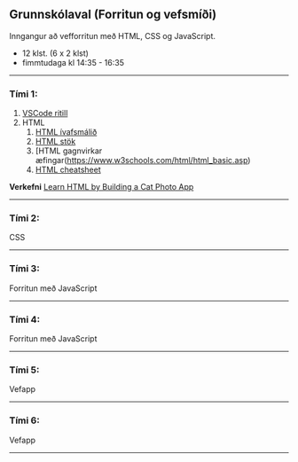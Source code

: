 ## Grunnskólaval (Forritun og vefsmíði)

Inngangur að vefforritun með HTML, CSS og JavaScript.

- 12 klst. (6 x 2 klst)
- fimmtudaga kl 14:35 - 16:35 

---

### Tími 1: 
1. [VSCode ritill](https://code.visualstudio.com/)
1. HTML
   1. [HTML ívafsmálið](https://bok.vefforritun.is/03.html)
   1. [HTML stök](https://bok.vefforritun.is/04.element)
   1. [HTML gagnvirkar æfingar(https://www.w3schools.com/html/html_basic.asp)
   1. [HTML cheatsheet](https://www.codecademy.com/learn/learn-html/modules/learn-html-elements/cheatsheet)
   
**Verkefni**
[Learn HTML by Building a Cat Photo App](https://www.freecodecamp.org/learn/2022/responsive-web-design/learn-html-by-building-a-cat-photo-app/step-1)

---

### Tími 2:
CSS
<!--
- [CSS málfræði](https://github.com/vefforritun/book/blob/main/chapters/10.css-malfraedi.md)
   - [CSS grunnatriði](https://www.w3schools.com/w3css/default.asp)
   - [CSS cheatsheets](https://www.codecademy.com/learn/learn-css/modules/learn-css-selectors-visual-rules/cheatsheet)
- [Box Model útskýrt](https://github.com/vefforritun/book/blob/main/chapters/11.css-box-model.md)
   - [Box Model](https://www.w3schools.com/css/css_boxmodel.asp)
- [float](https://www.w3schools.com/css/css_float.asp)
- [HTML marktæk stök](https://www.w3schools.com/html/html5_semantic_elements.asp)

**Verkefni**
[Learn Basic CSS by Building a Cafe Menu](https://www.freecodecamp.org/learn/2022/responsive-web-design/learn-basic-css-by-building-a-cafe-menu/step-1)

> [Flexbox](https://bok.vefforritun.is/17.css-flexbox.html)  _ítarefni_ og https://github.com/vefforritun/vef1-2023/tree/main/namsefni/14.css-flexbox
> [Skalanlegir vefir](https://bok.vefforritun.is/18.skalanlegir) _ítarefni_

-->

---

### Tími 3:
Forritun með JavaScript

<!--
- [W3schools](https://www.w3schools.com/js/)
   - [æfingar](https://www.w3schools.com/js/exercise_js.asp)
- [Cheatsheeets / Learn JavaScript Basics (coedcademy)](https://www.codecademy.com/learn/paths/create-video-games-with-phaser/tracks/game-dev-learn-javascript-basics/modules/game-dev-learn-javascript-basics/cheatsheet)
- [The JavaSript Survival Guide](https://www.youtube.com/watch?v=9emXNzqCKyg) myndband
- [JavaScript Tutorial for Beginners: Learn JavaScript in 1 Hour](https://www.youtube.com/watch?v=W6NZfCO5SIk) myndband
-->

---

### Tími 4:
Forritun  með JavaScript

---

### Tími 5:
Vefapp
<!--
1. Github (geymsla og vefhýsing) 
   1. [Búa til reikning](https://youtu.be/ovCRBERA1NQ) á Github.com
   1. [Búa til repository](https://www.youtube.com/watch?v=HhfPWwz8lVA&ab_channel=RichMcCue)  _hakaðu líka í README file reitinn_
   1. [Að hýsa vefsíðu á Github](https://pages.github.com/)
-->

<!--
- [Google fonts](https://fonts.google.com/), [Getting started](https://developers.google.com/fonts/docs/getting_started)
- [icons](https://fonts.google.com/icons?selected=Material+Icons:assignment) `<link href="https://fonts.googleapis.com/icon?family=Material+Icons" rel="stylesheet">` 
-->

---

### Tími 6:
Vefapp

---

<!-- 
Ítarefni: 
- [Bókin um vefforritun](https://bok.vefforritun.is/)
- [Google Chrome Developer Tools Crash Course](https://www.youtube.com/watch?v=x4q86IjJFag)
- [Vefgrunnur](https://vefgrunnur.github.io/)  
- https://github.com/vefforritun/vef1-2023
- [freeCodeCamp æfingar/projects](https://www.freecodecamp.org/learn/2022/responsive-web-design/)
-->

